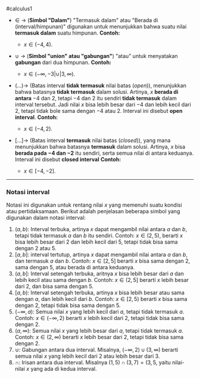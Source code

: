 #calculus1 

- $\in \ \rightarrow$ (**Simbol "Dalam"**) "Termasuk dalam" atau "Berada di (interval/himpunan)" digunakan untuk menunjukkan bahwa suatu nilai **termasuk dalam** suatu himpunan.
  **Contoh:**
  - $x \in (-4,4)$.
    
- $\cup \ \rightarrow$ (**Simbol "union" atau "gabungan"**) "atau" untuk menyatakan **gabungan** dari dua himpunan.
  **Contoh:**
  - $x \in (-\infty, -3|\cup|3, \infty)$.
    
- $(\dots) \rightarrow$ (Batas interval **tidak termasuk** nilai batas (*open*)), menunjukkan bahwa batasnya **tidak termasuk** dalam solusi. Artinya, $x$ **berada di antara** $-4$ dan $2$, tetapi $-4$ dan $2$ itu sendiri **tidak termasuk** dalam interval tersebut. Jadi nilai $x$ bisa lebih besar dari $-4$ dan lebih kecil dari $2$, tetapi tidak bole sama dengan $-4$ atau $2$. Interval ini disebut **open interval**.
  **Contoh:**
  - $x \in (-4, 2)$.
    
- $[\dots] \rightarrow$ (Batas interval **termasuk** nilai batas (*closed*)), yang mana menunjukkan bahwa batasnya **termasuk** dalam solusi. Artinya, $x$ bisa **berada pada $-4$ dan $-2$** itu sendiri, serta semua nilai di antara keduanya. Interval ini disebut **closed interval** 
  **Contoh:**
  - $x \in [-4, -2]$.

___

### Notasi interval

Notasi ini digunakan untuk rentang nilai $x$ yang memenuhi suatu kondisi atau pertidaksamaan. Berikut adalah penjelasan beberapa simbol yang digunakan dalam notasi interval:
1. $(a,b)$: Interval terbuka, artinya $x$ dapat mengambil nilai antara $a$ dan $b$, tetapi tidak termasuk $a$ dan $b$ itu sendiri. Contoh: $x \in (2,5)$, berarti $x$ bisa lebih besar dari 2 dan lebih kecil dari 5, tetapi tidak bisa sama dengan 2 atau 5.
2. $[a,b]$: interval tertutup, artinya $x$ dapat mengambil nilai antara $a$ dan $b$, dan termasuk $a$ dan $b$. Contoh: $x \in [2,5]$ berarti $x$ bisa sama dengan 2, sama dengan 5, atau berada di antara keduanya.
3. $(a,b]$: Interval setengah terbuka, aritnya $x$ bisa lebih besar dari $a$ dan lebih kecil atau sama dengan $b$. Contoh: $x \in (2,5]$ berarti $x$ lebih besar dari 2, dan bisa sama dengan 5.
4. $[a,b)$: Interval setengah terbuka, artinya $x$ bisa lebih besar atau sama dengan $a$, dan lebih kecil dari $b$. Contoh: $x \in [2,5)$ berarti $x$ bisa sama dengan 2, tetapi tidak bisa sama dengan 5.
5. $(-\infty,a)$: Semua nilai $x$ yang lebih kecil dari $a$, tetapi tidak termasuk $a$. Contoh: $x \in (-\infty,2)$ berarti $x$ lebih kecil dari 2, tetapi tidak bisa sama dengan 2.
6. $(a, \infty)$: Semua nilai $x$ yang lebih besar dari $a$, tetapi tidak termasuk $a$. Contoh: $x \in (2, \infty)$ berarti $x$ lebih besar dari 2, tetapi tidak bisa sama dengan 2.
7. $\cup$: Gabungan antara dua interval. Misalnya, $(-\infty,2) \cup (3, \infty)$ berarti semua nilai $x$ yang lebih kecil dari 2 atau lebih besar dari 3.
8. $\cap$: Irisan antara dua interval. Misalnya $(1,5)\cap(3,7) = (3,5$, yaitu nilai-nilai $x$ yang ada di kedua interval. 